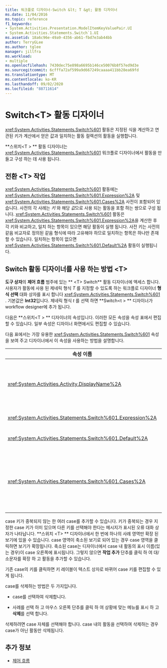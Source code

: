 ```yaml
---
title: 워크플로 디자이너-Switch &lt; T &gt; 활동 디자이너
ms.date: 11/04/2016
ms.topic: reference
f1_keywords:
- System.Activities.Presentation.ModelItemKeyValuePair.UI
- System.Activities.Statements.Switch`1.UI
ms.assetid: 18a6c96e-49a9-4356-ab61-fbd7e3ab44bb
author: TerryGLee
ms.author: tglee
manager: jillfra
ms.workload:
- multiple
ms.openlocfilehash: 7430dec75e898a6695b146ce50076b8f57ed9d3e
ms.sourcegitcommit: 6cfffa72af599a9d667249caaaa411bb28ea69fd
ms.translationtype: MT
ms.contentlocale: ko-KR
ms.lasthandoff: 09/02/2020
ms.locfileid: "88711614"
---
```

# <a name="switcht-activity-designer"></a>Switch\<T> 활동 디자이너

<xref:System.Activities.Statements.Switch%601> 활동은 지정된 식을 계산하고 연관된 키가 계산에서 얻은 값과 일치하는 활동 컬렉션의 활동을 실행합니다.

**스위치<T \> ** 활동 디자이너는 <xref:System.Activities.Statements.Switch%601> 워크플로 디자이너에서 활동을 만들고 구성 하는 데 사용 됩니다.

## <a name="the-switchtactivity"></a>전환 \<T> 작업

<xref:System.Activities.Statements.Switch%601> 활동에는 <xref:System.Activities.Statements.Switch%601.Expression%2A> 및 <xref:System.Activities.Statements.Switch%601.Cases%2A> 사전이 포함되어 있습니다. 사전의 각 사례는 *키* 와 해당 *값*으로 사용 되는 활동을 포함 하는 쌍으로 구성 됩니다. <xref:System.Activities.Statements.Switch%601> 활동은 <xref:System.Activities.Statements.Switch%601.Expression%2A>을 계산한 후 각 키와 비교하고, 일치 하는 항목이 있으면 해당 활동이 실행 됩니다. 사전 키는 사전의 같음 비교자로 정의된 같음 형식에 따라 고유해야 하므로 일치하는 항목은 하나만 존재할 수 있습니다. 일치하는 항목이 없으면 <xref:System.Activities.Statements.Switch%601.Default%2A> 활동이 실행됩니다.

## <a name="how-to-use-the-switcht-activity-designer"></a>Switch 활동 디자이너를 사용 하는 방법 \<T>

**도구 상자**의 **제어 흐름** 범주에 있는 ** \<T> Switch** 활동 디자이너에 액세스 합니다. 사용자가 활동에 사용 된 제네릭 형식 *T* 를 지정할 수 있도록 하는 워크플로 디자이너 **형식 선택** 대화 상자를 표시 합니다 <xref:System.Activities.Statements.Switch%601> . 기본값은 **Int32**입니다. 제네릭 형식 *t* 를 선택 하면 **Switch<t \> ** 디자이너가 workflow designer에 추가 됩니다.

다음은 **스위치<T \> ** 디자이너의 속성입니다. 이러한 모든 속성을 속성 표에서 편집할 수 있습니다. 일부 속성은 디자이너 화면에서도 편집할 수 있습니다.

다음 표에서는 가장 유용한 <xref:System.Activities.Statements.Switch%601> 속성을 보여 주고 디자이너에서 이 속성을 사용하는 방법을 설명합니다.

|속성 이름|필수|사용량|
|-|--------------|-|
|<xref:System.Activities.Activity.DisplayName%2A>|False|<xref:System.Activities.Statements.Switch%601> 활동 디자이너의 이름을 지정합니다. 기본값은 스위치<Int32 \> 입니다. **속성** 창에서 또는 디자이너 헤더에서 직접 값을 편집할 수 있습니다.<br /><br /> <xref:System.Activities.Activity.DisplayName%2A>은 꼭 필요하지 않더라도 사용하는 것이 좋습니다.|
|<xref:System.Activities.Statements.Switch%601.Expression%2A>|True|실행할 case를 결정하기 위해 case 컬렉션의 키와 비교하는 데 사용할 식을 지정합니다.|
|<xref:System.Activities.Statements.Switch%601.Default%2A>||일치하는 항목이 없는 경우에 실행할 활동을 지정합니다. 디자이너에서 **작업 추가** 단추를 클릭 하 여 활동을 삭제할 수 있는 **기본** 상자를 엽니다.|
|<xref:System.Activities.Statements.Switch%601.Cases%2A>||계산할 case를 지정합니다. 사례를 추가 하려면 **Switch \<T> ** designer 아래쪽의 **새 사례 추가** 단추를 클릭 합니다. 단추는 textbox (스위치를 추가할 때 선택한 제네릭 형식이 \<T> 문자열 또는 Enum 인 경우 콤보 상자)로 바뀝니다. Case **값** 상자에 키를 추가한 후 사례 영역이 확장 되 고 해당 사례에 대 한 실행 논리를 정의 하기 위해 "여기에 작업 놓기" 힌트 텍스트가 있는 작업을 삭제할 수 있습니다.|

case 키가 중복되지 않는 한 여러 case를 추가할 수 있습니다. 키가 중복되는 경우 지정한 case 키가 이미 있으며 다른 키를 선택해야 한다는 메시지가 표시된 오류 대화 상자가 나타납니다. **스위치 \<T> ** 디자이너에서 한 번에 하나의 사례 영역만 확장 된 보기에 있을 수 있습니다. case 영역이 축소된 보기로 되어 있는 경우 case 영역을 클릭하면 보기가 확장됩니다. 축소된 case는 디자이너에서 case 내 활동의 표시 이름(있는 경우)이 case 오른쪽에 표시됩니다. 그렇지 않으면 **작업 추가** 단추를 클릭 하 여 대/소문자를 확장 하 고 활동을 추가할 수 있습니다.

기존 case의 키를 클릭하면 키 레이블이 텍스트 상자로 바뀌어 case 키를 편집할 수 있게 됩니다.

case를 삭제하는 방법은 두 가지입니다.

- case를 선택하여 삭제합니다.

- 사례를 선택 하 고 마우스 오른쪽 단추를 클릭 하 여 상황에 맞는 메뉴를 표시 하 고 **삭제**를 선택 합니다.

삭제하려면 case 자체를 선택해야 합니다. case 내의 활동을 선택하여 삭제하는 경우 case가 아닌 활동만 삭제됩니다.

## <a name="see-also"></a>추가 정보

- [제어 흐름](../workflow-designer/control-flow-activity-designers.md)
